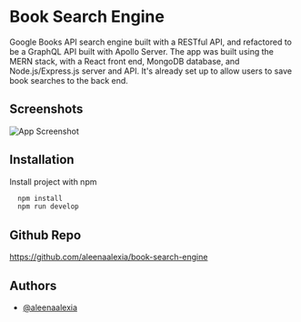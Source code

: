 
# Book Search Engine


Google Books API search engine built with a RESTful API, and refactored to be a GraphQL API built with Apollo Server. The app was built using the MERN stack, with a React front end, MongoDB database, and Node.js/Express.js server and API. It's already set up to allow users to save book searches to the back end.

## Screenshots

![App Screenshot](https://via.placeholder.com/468x300?text=App+Screenshot+Here)


## Installation

Install project with npm

```bash
  npm install 
  npm run develop
```

    
## Github Repo

https://github.com/aleenaalexia/book-search-engine
## Authors

- [@aleenaalexia](https://github.com/aleenaalexia)
